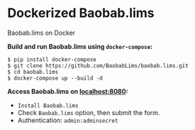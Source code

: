 # Dockerized Baobab.lims
Baobab.lims on Docker

**Build and run Baobab.lims using `docker-compose`:**

```
$ pip install docker-compose
$ git clone https://github.com/BaobabLims/baobab.lims.git
$ cd baobab.lims
$ docker-compose up --build -d
```
**Access Baobab.lims on [localhost:8080](http://localhost:8080):**

  * `Install Baobab.lims`
  * Check `Baobab.lims` option, then submit the form.
  * Authentication: `admin:adminsecret`
